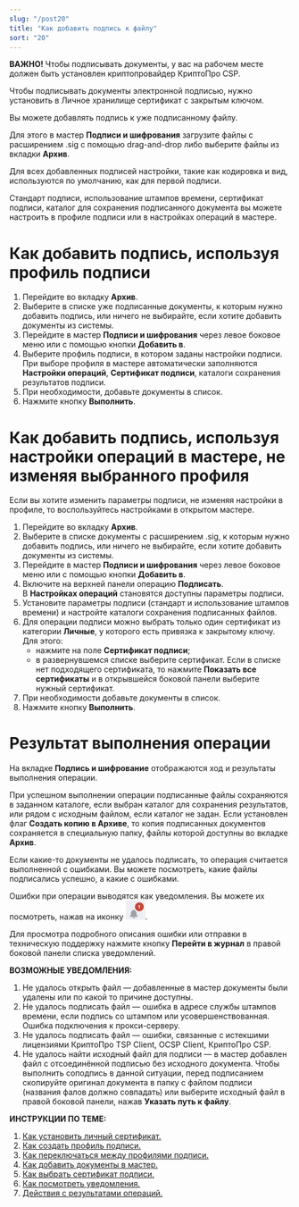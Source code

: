 ```yaml
---
slug: "/post20"
title: "Как добавить подпись к файлу"
sort: "20"
---
```


**ВАЖНО!**  Чтобы подписывать документы, у вас на рабочем месте должен быть установлен криптопровайдер КриптоПро CSP.  

Чтобы подписывать документы электронной подписью, нужно установить в Личное хранилище сертификат с закрытым ключом.  

Вы можете добавлять подпись к уже подписанному файлу. 

Для этого в мастер **Подписи и шифрования** загрузите файлы с расширением .sig с помощью drag-and-drop либо выберите файлы из вкладки **Архив**.

Для всех добавленных подписей настройки, такие как кодировка и вид, используются по умолчанию, как для первой подписи.

Стандарт подписи, использование штампов времени, сертификат подписи, каталог для сохранения подписанного документа вы можете настроить в профиле подписи или в настройках операций в мастере. 

#  Как добавить подпись, используя профиль подписи

1. Перейдите во вкладку **Архив**.
2. Выберите в списке уже подписанные документы, к которым нужно добавить подпись, или ничего не выбирайте, если хотите добавить документы из системы.
3. Перейдите в мастер **Подписи и шифрования** через левое боковое меню  или с помощью кнопки **Добавить в**.
4. Выберите профиль подписи, в котором заданы настройки подписи. 
    При выборе профиля в мастере автоматически заполняются **Настройки операций**, **Сертификат подписи**, каталоги сохранения результатов подписи.
5. При необходимости, добавьте документы в список.
6. Нажмите кнопку **Выполнить**.


#  Как добавить подпись, используя настройки операций в мастере, не изменяя выбранного профиля

Если вы хотите изменить параметры подписи, не изменяя настройки в профиле, то воспользуйтесь настройками в открытом мастере.

1. Перейдите во вкладку **Архив**.
2. Выберите в списке документы с расширением .sig, к которым нужно добавить подпись, или ничего не выбирайте, если хотите добавить документы из системы.
3. Перейдите в мастер **Подписи и шифрования** через левое боковое меню  или с помощью кнопки **Добавить в**.
4. Включите на верхней панели операцию **Подписать**.  
   В **Настройках операций** становятся доступны параметры подписи.
5. Установите параметры подписи (стандарт и использование штампов времени) и настройте каталоги сохранения подписанных файлов.
6. Для операции подписи можно выбрать только один сертификат из категории **Личные**, у которого есть привязка к закрытому ключу.  Для этого:
   - нажмите на поле **Сертификат подписи**;
   - в развернувшемся списке выберите сертификат.
    Если в списке нет подходящего сертификата, то нажмите **Показать все сертификаты** и в открывшейся боковой панели выберите нужный сертификат.
7. При необходимости добавьте документы в список.
8. Нажмите кнопку **Выполнить**.

# Результат выполнения операции

На вкладке **Подпись и шифрование** отображаются ход и результаты выполнения операции.

При успешном выполнении операции подписанные файлы сохраняются в заданном каталоге, если выбран каталог для сохранения результатов, или рядом с исходным файлом, если каталог не задан. Если установлен флаг **Создать копию в Архиве**, то копия подписанных документов сохраняется в специальную папку, файлы которой доступны во вкладке **Архив**.

Если какие-то документы не удалось подписать, то операция считается выполненной с ошибками. Вы можете посмотреть, какие файлы подписались успешно, а какие с ошибками. 

Ошибки при операции выводятся как уведомления. Вы можете их посмотреть, нажав на иконку ![notifications-button.jpg](./images/notifications-button.jpg "События"). 

Для просмотра подробного описания ошибки или отправки в техническую поддержку нажмите кнопку **Перейти в журнал** в правой боковой панели списка уведомлений.

**ВОЗМОЖНЫЕ УВЕДОМЛЕНИЯ:**

1. Не удалось открыть файл — добавленные в мастер документы были удалены или по какой то причине доступны.
2. Не удалось подписать файл — ошибка в адресе службы штампов времени, если подпись со штампом или усовершенствованная. Ошибка подключения к  прокси-серверу. 
3. Не удалось подписать файл — ошибки, связанные с истекшими лицензиями КриптоПро TSP Client, OCSP Client, КриптоПро CSP.
4. Не удалось найти исходный файл для подписи — в мастер добавлен файл с отсоединённой подписью без исходного документа. Чтобы выполнить соподпись в данной ситуации, перед подписанием скопируйте оригинал документа в папку с файлом подписи (названия фалов должно совпадать) или выберите исходный файл в правой боковой панели, нажав **Указать путь к файлу**.


**ИНСТРУКЦИИ ПО ТЕМЕ:**  
1. [Как установить личный сертификат.](https://docs.cryptoarm.ru/07-v3.2.9/008-certs/01-import-my-cert)  
2. [Как создать профиль подписи.](https://docs.cryptoarm.ru/07-v3.2.9/004-documents/02-create-profile)  
3. [Как переключаться между профилями подписи.](https://docs.cryptoarm.ru/07-v3.2.9/004-documents/08-select-profile)  
4. [Как добавить документы в мастер.](https://docs.cryptoarm.ru/07-v3.2.9/004-documents/12-add-docs)  
5. [Как выбрать сертификат подписи.](https://docs.cryptoarm.ru/07-v3.2.9/004-documents/10-select-sign-cert)  
6. [Как посмотреть уведомления.](https://docs.cryptoarm.ru/07-v3.2.9/007-cryptoarm/02-notifications)  
7. [Действия с результатами операций.](https://docs.cryptoarm.ru/07-v3.2.9/004-documents/23-operations-result)  
